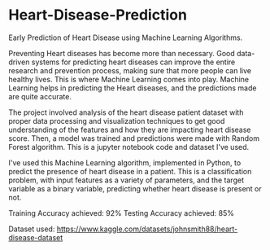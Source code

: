 # Heart-Disease-Prediction
Early Prediction of Heart Disease using Machine Learning Algorithms.

Preventing Heart diseases has become more than necessary. Good data-driven systems for predicting heart diseases can improve the entire research and prevention process, making sure that more people can live healthy lives. This is where Machine Learning comes into play. Machine Learning helps in predicting the Heart diseases, and the predictions made are quite accurate.

The project involved analysis of the heart disease patient dataset with proper data processing and visualization techniques to get good understanding of the features and how they are impacting heart disease score. Then, a model was trained and predictions were made with Random Forest algorithm. This is a jupyter notebook code and dataset I've used.

I've used this Machine Learning algorithm, implemented in Python, to predict the presence of heart disease in a patient. This is a classification problem, with input features as a variety of parameters, and the target variable as a binary variable, predicting whether heart disease is present or not.

Training Accuracy achieved: 92% 
Testing Accuracy achieved: 85% 

Dataset used: https://www.kaggle.com/datasets/johnsmith88/heart-disease-dataset

